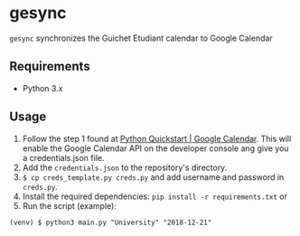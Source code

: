 # gesync
`gesync` synchronizes the Guichet Etudiant calendar to Google Calendar

## Requirements

- Python 3.x

## Usage

1. Follow the step 1 found at [Python Quickstart | Google Calendar](https://developers.google.com/calendar/quickstart/python). This will enable the Google Calendar API on the developer console ang give you a credentials.json file.
2. Add the `credentials.json` to the repository's directory.
3. `$ cp creds_template.py creds.py` and add username and password in `creds.py`.
4. Install the required dependencies: `pip install -r requirements.txt` or
5. Run the script (example):
```
(venv) $ python3 main.py "University" "2018-12-21"
```